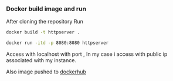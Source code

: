 ### Docker build image and run
After cloning the repository
Run

```sh
docker build -t httpserver .
```

```sh
docker run -itd -p 8080:8080 httpserver
```

Access with localhost with port , In my case i access with public ip associated with my instance.

Also image pushed to [dockerhub](https://hub.docker.com/r/sandeepdocker45/httpserver)
